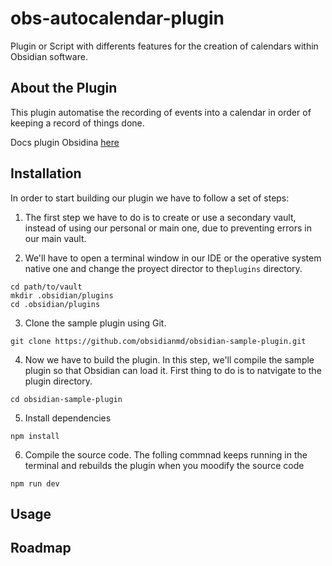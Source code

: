 # obs-autocalendar-plugin
Plugin or Script with differents features for the creation of calendars within Obsidian software.


## About the Plugin

This plugin automatise the recording of events into a calendar in order of keeping a record of things done.

Docs plugin Obsidina [here](https://docs.obsidian.md/Home)

## Installation

In order to start building our plugin we have to follow a set of steps:

1. The first step we have to do is to create or use a secondary vault, instead of using our personal or main one, due to preventing errors in our main vault.

2. We'll have to open a terminal window in our IDE or the operative system native one and change the proyect director to the`plugins` directory.

```shell
cd path/to/vault
mkdir .obsidian/plugins
cd .obsidian/plugins
```
3. Clone the sample plugin using Git.

```shell 
git clone https://github.com/obsidianmd/obsidian-sample-plugin.git
```

4. Now we have to build the plugin. In this step, we'll compile the sample plugin so that Obsidian can load it. First thing to do is to natvigate to the plugin directory.

```shell
cd obsidian-sample-plugin
```

5. Install dependencies

```shell
npm install
```

6. Compile the source code. The folling commnad keeps running in the terminal and rebuilds the plugin when you moodify the source code

```shell
npm run dev
```

## Usage




## Roadmap